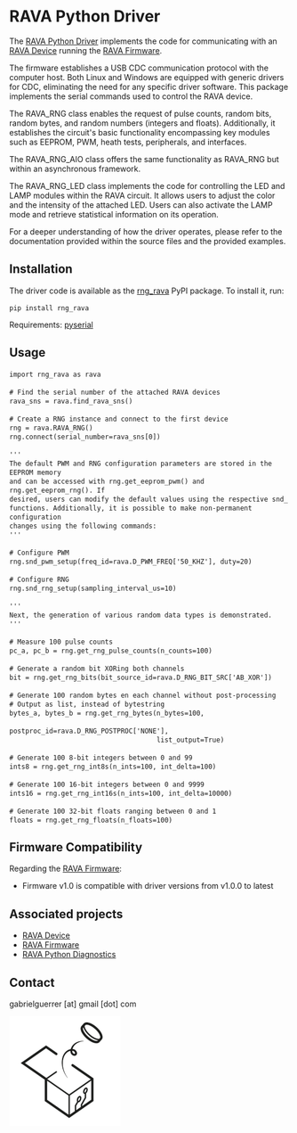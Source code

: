 # RAVA Python Driver

The [RAVA Python Driver](https://github.com/gabrielguerrer/rng_rava_driver_py) 
implements the code for communicating with an 
[RAVA Device](https://github.com/gabrielguerrer/rng_rava) running the 
[RAVA Firmware](https://github.com/gabrielguerrer/rng_rava_firmware). 

The firmware establishes a USB CDC communication protocol with the computer 
host. Both Linux and Windows are equipped with generic drivers for CDC, 
eliminating the need for any specific driver software. This package implements
the serial commands used to control the RAVA device.

The RAVA_RNG class enables the request of pulse counts, random bits, random 
bytes, and random numbers (integers and floats). Additionally, it establishes 
the circuit's basic functionality encompassing key modules such as EEPROM, PWM, 
heath tests, peripherals, and interfaces.

The RAVA_RNG_AIO class offers the same functionality as RAVA_RNG but within an 
asynchronous framework.

The RAVA_RNG_LED class implements the code for controlling the LED and LAMP 
modules within the RAVA circuit. It allows users to adjust the color and the 
intensity of the attached LED. Users can also activate the LAMP mode and 
retrieve statistical information on its operation.

For a deeper understanding of how the driver operates, please refer to the 
documentation provided within the source files and the provided examples.


## Installation

The driver code is available as the 
[rng_rava](https://pypi.org/project/rng_rava/) PyPI package. To install it, run:

```
pip install rng_rava
```

Requirements: [pyserial](https://github.com/pyserial/pyserial) 


## Usage

```
import rng_rava as rava

# Find the serial number of the attached RAVA devices
rava_sns = rava.find_rava_sns()

# Create a RNG instance and connect to the first device
rng = rava.RAVA_RNG()
rng.connect(serial_number=rava_sns[0])

'''
The default PWM and RNG configuration parameters are stored in the EEPROM memory
and can be accessed with rng.get_eeprom_pwm() and rng.get_eeprom_rng(). If
desired, users can modify the default values using the respective snd_
functions. Additionally, it is possible to make non-permanent configuration
changes using the following commands:
'''

# Configure PWM
rng.snd_pwm_setup(freq_id=rava.D_PWM_FREQ['50_KHZ'], duty=20)

# Configure RNG
rng.snd_rng_setup(sampling_interval_us=10)

'''
Next, the generation of various random data types is demonstrated.
'''

# Measure 100 pulse counts
pc_a, pc_b = rng.get_rng_pulse_counts(n_counts=100)

# Generate a random bit XORing both channels
bit = rng.get_rng_bits(bit_source_id=rava.D_RNG_BIT_SRC['AB_XOR'])

# Generate 100 random bytes en each channel without post-processing
# Output as list, instead of bytestring
bytes_a, bytes_b = rng.get_rng_bytes(n_bytes=100,
                                     postproc_id=rava.D_RNG_POSTPROC['NONE'],
                                     list_output=True)

# Generate 100 8-bit integers between 0 and 99
ints8 = rng.get_rng_int8s(n_ints=100, int_delta=100)

# Generate 100 16-bit integers between 0 and 9999
ints16 = rng.get_rng_int16s(n_ints=100, int_delta=10000)

# Generate 100 32-bit floats ranging between 0 and 1
floats = rng.get_rng_floats(n_floats=100)
```

## Firmware Compatibility

Regarding the [RAVA Firmware](https://github.com/gabrielguerrer/rng_rava_firmware): 
* Firmware v1.0 is compatible with driver versions from v1.0.0 to latest


## Associated projects

- [RAVA Device](https://github.com/gabrielguerrer/rng_rava)
- [RAVA Firmware](https://github.com/gabrielguerrer/rng_rava_firmware)
- [RAVA Python Diagnostics](https://github.com/gabrielguerrer/rng_rava_diag_py)


## Contact

gabrielguerrer [at] gmail [dot] com

![RAVA logo](https://github.com/gabrielguerrer/rng_rava/blob/main/images/rng_rava_logo.png)